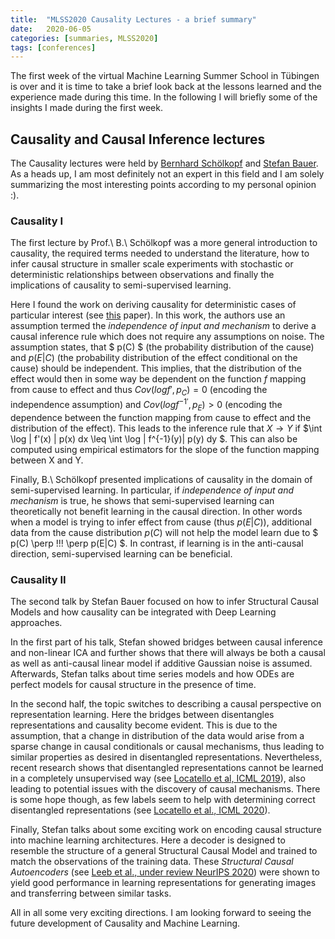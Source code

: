 ```yaml
---
title:  "MLSS2020 Causality Lectures - a brief summary"
date:   2020-06-05
categories: [summaries, MLSS2020]
tags: [conferences]
---
```


The first week of the virtual Machine Learning Summer School in Tübingen is over
and it is time to take a brief look back at the lessons learned and the
experience made during this time. In the following I will briefly some of the
insights I made during the first week.

## Causality and Causal Inference lectures
The Causality lectures were held by [Bernhard
Schölkopf](https://www.is.mpg.de/~bs) and [Stefan
Bauer](https://www.is.mpg.de/person/sbauer). As a heads up, I am most definitely
not an expert in this field and I am solely summarizing the most interesting
points according to my personal opinion :).

### Causality I
The first lecture by Prof.\ B.\ Schölkopf was a more general introduction to
causality, the required terms needed to understand the literature, how to
infer causal structure in smaller scale experiments with stochastic or
deterministic relationships between observations and finally the implications
of causality to semi-supervised learning.

Here I found the work on deriving causality for deterministic cases of
particular interest (see [this](https://arxiv.org/abs/1203.3475) paper).  In
this work, the authors use an assumption termed the *independence of input and
mechanism* to derive a causal inference rule which does not require any
assumptions on noise. The assumption states, that $ p(C) $ (the probability
distribution of the cause) and $p(E|C)$ (the probability distribution of the
effect conditional on the cause) should be independent. This implies, that the
distribution of the effect would then in some way be dependent on the function
$f$ mapping from cause to effect and thus $Cov(log f', p_C) = 0$ (encoding
the independence assumption) and $Cov(log f^{-1'}, p_E) > 0$ (encoding the
dependence between the function mapping from cause to effect and the
distribution of the effect). This leads to the inference rule that
$X \rightarrow Y$ if  $\int \log | f'(x) | p(x) dx \leq \int \log | f^{-1}(y)|
p(y) dy $. This can also be computed using empirical estimators for the
slope of the function mapping between X and Y.

Finally, B.\ Schölkopf presented implications of causality in the domain of
semi-supervised learning. In particular, if *independence of input and
mechanism* is true, he shows that semi-supervised learning can theoretically not
benefit learning in the causal direction. In other words when a model is trying
to infer effect from cause (thus $p(E|C)$), additional data from the cause
distribution $p(C)$ will not help the model learn due to $ p(C) \perp \!\!\!
\perp p(E|C) $. In contrast, if learning is in the anti-causal direction,
semi-supervised learning can be beneficial.

### Causality II
The second talk by Stefan Bauer focused on how to infer Structural Causal
Models and how causality can be integrated with Deep Learning approaches.

In the first part of his talk, Stefan showed bridges between causal inference
and non-linear ICA and further shows that there will always be both a causal as
well as anti-causal linear model if additive Gaussian noise is assumed.
Afterwards, Stefan talks about time series models and how ODEs are perfect
models for causal structure in the presence of time.

In the second half, the topic switches to describing a causal perspective on
representation learning. Here the bridges between disentangles representations
and causality become evident. This is due to the assumption, that a change in
distribution of the data would arise from a sparse change in causal
conditionals or causal mechanisms, thus leading to similar properties as
desired in disentangled representations.  Nevertheless, recent research shows
that disentangled representations cannot be learned in a completely
unsupervised way (see [Locatello et al, ICML
2019](https://arxiv.org/abs/1811.12359)), also leading to potential issues with
the discovery of causal mechanisms.  There is some hope though, as few labels
seem to help with determining correct disentangled representations (see
[Locatello et al., ICML 2020](https://arxiv.org/abs/2002.02886)).

Finally, Stefan talks about some exciting work on encoding causal structure
into machine learning architectures.  Here a decoder is designed to resemble
the structure of a general Structural Causal Model and trained to match the
observations of the training data.  These *Structural Causal Autoencoders* (see
[Leeb et al., under review NeurIPS 2020](https://arxiv.org/abs/2006.07796))
were shown to yield good performance in learning representations for generating
images and transferring between similar tasks.

All in all some very exciting directions. I am looking forward to seeing the
future development of Causality and Machine Learning.
